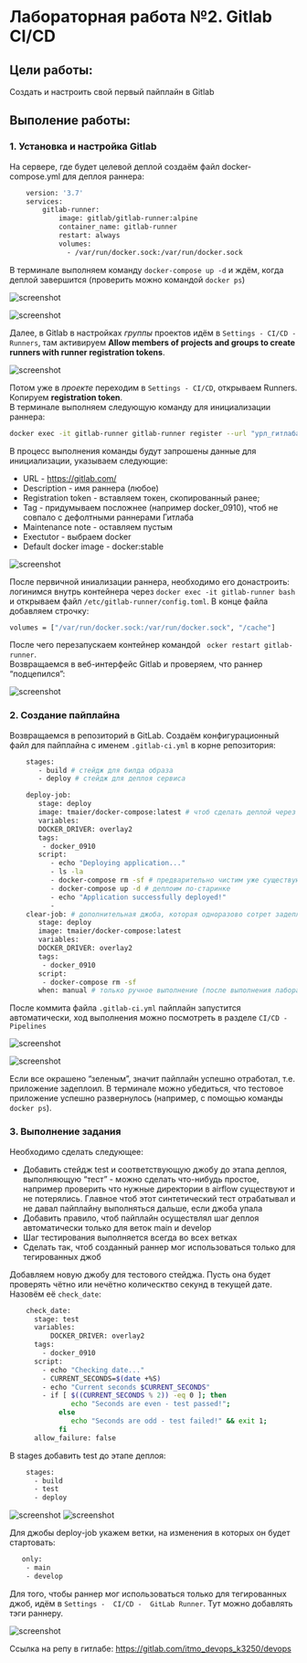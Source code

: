 # Лабораторная работа №2. Gitlab CI/CD

## Цели работы:
Создать и настроить свой первый пайплайн в Gitlab

## Выполение работы:
### 1. Установка и настройка Gitlab
На сервере, где будет целевой деплой создаём файл docker-compose.yml для деплоя раннера:

```bash
	version: '3.7'
	services:
		gitlab-runner:
			image: gitlab/gitlab-runner:alpine
			container_name: gitlab-runner
			restart: always
			volumes:
			  - /var/run/docker.sock:/var/run/docker.sock
```

В терминале выполняем команду `docker-compose up -d` и ждём, когда деплой завершится (проверить можно командой `docker ps`)

![screenshot](img/Screenshot_277.png)

![screenshot](img/Screenshot_278.png)

Далее, в Gitlab в настройках *группы* проектов идём в `Settings - CI/CD - Runners`, там активируем **Allow members of projects and groups to create runners with runner registration tokens**.

![screenshot](img/Screenshot_279.png)

Потом уже в *проекте* переходим в `Settings - CI/CD`, открываем Runners. Копируем **registration token**.
</br>В терминале выполняем следующую команду для инициализации раннера:

```bash
docker exec -it gitlab-runner gitlab-runner register --url "урл_гитлаба" --clone-url "урл_гитлаба"
```

В процесс выполнения команды будут запрошены данные для инициализации, указываем следующие:

- URL - https://gitlab.com/ 
- Description - имя раннера (любое)
- Registration token - вставляем токен, скопированный ранее;
- Tag - придумываем посложнее (например docker_0910), чтоб не совпало с дефолтными раннерами Гитлаба
- Maintenance note - оставляем пустым
- Exectutor - выбраем docker
- Default docker image - docker:stable

![screenshot](img/Screenshot_280.png)

После первичной иниализации раннера, необходимо его донастроить: логинимся внутрь контейнера через `docker exec -it gitlab-runner bash` и открываем файл `/etc/gitlab-runner/config.toml`.
В конце файла добавляем строчку:

```bash
volumes = ["/var/run/docker.sock:/var/run/docker.sock", "/cache"]
```

После чего перезапускаем контейнер командой ` ocker restart gitlab-runner`.
</br> Возвращаемся в веб-интерфейс Gitlab и проверяем, что раннер “подцепился”:

![screenshot](img/Screenshot_281.png)

### 2. Создание пайплайна

Возвращаемся в репозиторий в GitLab. Создаём конфигурационный файл для пайплайна с именем `.gitlab-ci.yml` в корне репозитория:

```bash
	stages:
	   - build # стейдж для билда образа
	   - deploy # стейдж для деплоя сервиса

	deploy-job:
	   stage: deploy
	   image: tmaier/docker-compose:latest # чтоб сделать деплой через композ нам нужен.. композ
	   variables:
	   DOCKER_DRIVER: overlay2
	   tags:
		- docker_0910
	   script:
		  - echo "Deploying application..."
		  - ls -la
		  - docker-compose rm -sf # предварительно чистим уже существующее
		  - docker-compose up -d # деплоим по-старинке
		  - echo "Application successfully deployed!"
		  - 
	clear-job: # дополнительная джоба, которая одноразово сотрет задеплоенное
	   stage: deploy
	   image: tmaier/docker-compose:latest
	   variables:
	   DOCKER_DRIVER: overlay2
	   tags:
		- docker_0910
	   script:
		- docker-compose rm -sf
	   when: manual # только ручное выполнение (после выполнения лабораторной, например)
```

После коммита файла `.gitlab-ci.yml` пайплайн запустится автоматически, ход выполнения можно посмотреть в разделе `CI/CD - Pipelines`

![screenshot](img/Screenshot_282.png)

![screenshot](img/Screenshot_286.png)

Если все окрашено “зеленым”, значит пайплайн успешно отработал, т.е. приложение задеплоил. В терминале можно убедиться, что тестовое приложение успешно развернулось (например, с помощью команды `docker ps`).

### 3. Выполнение задания
Необходимо сделать следующее:
- Добавить стейдж test и соответствующую джобу до этапа деплоя, выполняющую “тест” - можно сделать что-нибудь простое, например проверить что нужные директории в airflow существуют и не потерялись. Главное чтоб этот синтетический тест отрабатывал и не давал
пайплайну выполняться дальше, если джоба упала
- Добавить правило, чтоб пайплайн осуществлял шаг деплоя автоматически только для веток main и develop
- Шаг тестирования выполняется всегда во всех ветках
- Сделать так, чтоб созданный раннер мог использоваться только для тегированных джоб

Добавляем новую джобу для тестового стейджа. Пусть она будет проверять чётно или нечётно колическтво секунд в текущей дате. Назовём её `check_date`:

```bash
	check_date:
	  stage: test
	  variables:
		  DOCKER_DRIVER: overlay2
	  tags:
		- docker_0910
	  script:
		- echo "Checking date..."
		- CURRENT_SECONDS=$(date +%S)
		- echo "Current seconds $CURRENT_SECONDS"
		- if [ $((CURRENT_SECONDS % 2)) -eq 0 ]; then
			   echo "Seconds are even - test passed!";
			else
			   echo "Seconds are odd - test failed!" && exit 1;
			fi
	  allow_failure: false 
```

В stages добавить test до этапе деплоя:

```bash
	stages:
	  - build
	  - test
	  - deploy
```

![screenshot](img/Screenshot_287.png)
![screenshot](img/Screenshot_288.png)

Для джобы deploy-job  укажем ветки, на изменения в которых он будет стартовать:

```bash
   only:
    - main
    - develop
```

Для того, чтобы раннер мог использоваться только для тегированных джоб, идём в  `Settings -  CI/CD -  GitLab Runner`. Тут можно добавлять тэги раннеру.

![screenshot](img/Screenshot_289.png)


Ссылка на репу в гитлабе: https://gitlab.com/itmo_devops_k3250/devops